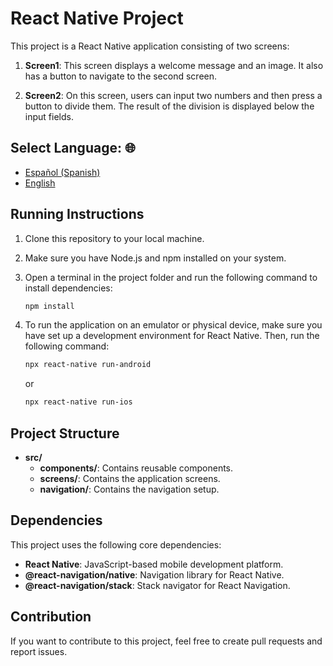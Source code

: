 # React Native Project

This project is a React Native application consisting of two screens:

1. **Screen1**: This screen displays a welcome message and an image. It also has a button to navigate to the second screen.
   
2. **Screen2**: On this screen, users can input two numbers and then press a button to divide them. The result of the division is displayed below the input fields.

## **Select Language: 🌐** 
- [Español (Spanish)](README.md)
- [English](README-en.md)
  
## Running Instructions

1. Clone this repository to your local machine.
2. Make sure you have Node.js and npm installed on your system.
3. Open a terminal in the project folder and run the following command to install dependencies:

   ```bash
   npm install
   ```

4. To run the application on an emulator or physical device, make sure you have set up a development environment for React Native. Then, run the following command:

   ```bash
   npx react-native run-android
   ```

   or

   ```bash
   npx react-native run-ios
   ```

## Project Structure

- **src/**
  - **components/**: Contains reusable components.
  - **screens/**: Contains the application screens.
  - **navigation/**: Contains the navigation setup.

## Dependencies

This project uses the following core dependencies:

- **React Native**: JavaScript-based mobile development platform.
- **@react-navigation/native**: Navigation library for React Native.
- **@react-navigation/stack**: Stack navigator for React Navigation.

## Contribution

If you want to contribute to this project, feel free to create pull requests and report issues.
